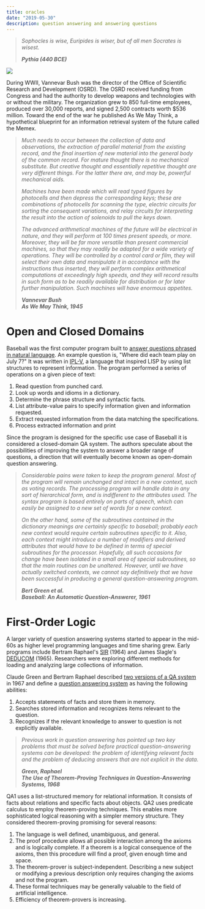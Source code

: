 ```yaml
---
title: oracles
date: "2019-05-30"
description: question answering and answering questions
---
```


>*Sophocles is wise, Euripides is wiser, but of all men Socrates is wisest.*
>
>***Pythia (440 BCE)***

![](https://cdn.substack.com/image/fetch/w_1456,c_limit,f_auto,q_auto:good,fl_progressive:steep/https%3A%2F%2Fbucketeer-e05bbc84-baa3-437e-9518-adb32be77984.s3.amazonaws.com%2Fpublic%2Fimages%2Ff849790b-1eda-474b-8eb0-1d33920d0bcb_935x655.jpeg)

During WWII, Vannevar Bush was the director of the Office of Scientific Research and Development (OSRD). The OSRD received funding from Congress and had the authority to develop weapons and technologies with or without the military. The organization grew to 850 full-time employees, produced over 30,000 reports, and signed 2,500 contracts worth $536 million. Toward the end of the war he published As We May Think, a hypothetical blueprint for an information retrieval system of the future called the Memex.

>*Much needs to occur between the collection of data and observations, the extraction of parallel material from the existing record, and the final insertion of new material into the general body of the common record. For mature thought there is no mechanical substitute. But creative thought and essentially repetitive thought are very different things. For the latter there are, and may be, powerful mechanical aids.*
>
>*Machines have been made which will read typed figures by photocells and then depress the corresponding keys; these are combinations of photocells for scanning the type, electric circuits for sorting the consequent variations, and relay circuits for interpreting the result into the action of solenoids to pull the keys down.*
>
>*The advanced arithmetical machines of the future will be electrical in nature, and they will perform at 100 times present speeds, or more. Moreover, they will be far more versatile than present commercial machines, so that they may readily be adapted for a wide variety of operations. They will be controlled by a control card or film, they will select their own data and manipulate it in accordance with the instructions thus inserted, they will perform complex arithmetical computations at exceedingly high speeds, and they will record results in such form as to be readily available for distribution or for later further manipulation. Such machines will have enormous appetites.*
>
>***Vannevar Bush***  
>***As We May Think, 1945***

# Open and Closed Domains

Baseball was the first computer program built to [answer questions phrased in natural language](https://web.stanford.edu/class/linguist289/p219-green.pdf). An example question is, "Where did each team play on July 7?" It was written in [IPL-V](http://bitsavers.org/pdf/rand/ipl/Information_Processing_Language-V_Second_Edition_1964.pdf), a language that inspired LISP by using list structures to represent information. The program performed a series of operations on a given piece of text:

1. Read question from punched card.
2. Look up words and idioms in a dictionary.
3. Determine the phrase structure and syntactic facts.
4. List attribute-value pairs to specify information given and information requested.
5. Extract requested information from the data matching the specifications.
6. Process extracted information and print

Since the program is designed for the specific use case of Baseball it is considered a closed-domain QA system. The authors speculate about the possibilities of improving the system to answer a broader range of questions, a direction that will eventually become known as open-domain question answering.

>*Considerable pains were taken to keep the program general. Most of the program will remain unchanged and intact in a new context, such as voting records. The processing program will handle data in any sort of hierarchical form, and is indifferent to the attributes used. The syntax program is based entirely on parts of speech, which can easily be assigned to a new set of words for a new context.*
>
>*On the other hand, some of the subroutines contained in the dictionary meanings are certainly specific to baseball; probably each new context would require certain subroutines specific to it. Also, each context might introduce a number of modifiers and derived attributes that would have to be defined in terms of special subroutines for the processor. Hopefully, all such occasions for change have been isolated in a small area of special subroutines, so that the main routines can be unaltered. However, until we have actually switched contexts, we cannot say definitively that we have been successful in producing a general question-answering program.*
>
>***Bert Green et al.***  
>***Baseball: An Automatic Question-Answerer, 1961***

# First-Order Logic

A larger variety of question answering systems started to appear in the mid-60s as higher level programming languages and time sharing grew. Early programs include Bertram Raphael's [SIR](https://dspace.mit.edu/handle/1721.1/6904) (1964) and James Slagle's [DEDUCOM](https://dl.acm.org/citation.cfm?id=365960) (1965). Researchers were exploring different methods for loading and analyzing large collections of information.

Claude Green and Bertram Raphael described [two versions of a QA system](https://apps.dtic.mil/dtic/tr/fulltext/u2/656789.pdf) in 1967 and define a [question answering system](https://www.kestrel.edu/home/people/green/publications/green-raphael-retyped.pdf) as having the following abilities:

1. Accepts statements of facts and store them in memory.
2. Searches stored information and recognizes items relevant to the question.
3. Recognizes if the relevant knowledge to answer to question is not explicitly available.

>*Previous work in question answering has pointed up two key problems that must be solved before practical question-answering systems can be developed: the problem of identifying relevant facts and the problem of deducing answers that are not explicit in the data.*
>
>***Green, Raphael***  
>***The Use of Theorem-Proving Techniques in Question-Answering Systems, 1968***

QA1 uses a list-structured memory for relational information. It consists of facts about relations and specific facts about objects. QA2 uses predicate calculus to employ theorem-proving techniques. This enables more sophisticated logical reasoning with a simpler memory structure. They considered theorem-proving promising for several reasons:

1. The language is well defined, unambiguous, and general.
2. The proof procedure allows all possible interaction among the axioms and is logically complete. If a theorem is a logical consequence of the axioms, then this procedure will find a proof, given enough time and space.
3. The theorem-prover is subject-independent. Describing a new subject or modifying a previous description only requires changing the axioms and not the program.
4. These formal techniques may be generally valuable to the field of artificial intelligence.
5. Efficiency of theorem-provers is increasing.